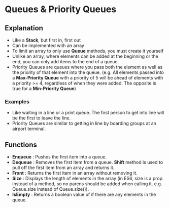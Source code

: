 # Queues & Priority Queues

## Explanation

- Like a **Stack**, but first in, first out
- Can be implemented with an array
- To limit an array to only use **Queue** methods, you must create it yourself
- Unlike an array, where elements can be added at the beginning or the end, you can only add items to the end of a queue.
- Priority Queues are queues where you pass both the element as well as the priority of that element into the queue. (e.g. All elements passed into a **Max-Priority Queue** with a priority of 5 will be ahead of elements with a priority >= 4, regardless of when they were added. The opposite is true for a **Min-Priority Queue**)

### Examples

- Like waiting in a line or a print queue. The first person to get into line will be the first to leave the line.
- Priority Queues are similar to getting in line by boarding groups at an airport terminal.


## Functions

- **Enqueue** : Pushes the first item into a queue.
- **Dequeue** : Removes the first item from a queue. **Shift** method is used to pull off the first item from an array and returns it.
- **Front** : Returns the first item in an array without removing it.
- **Size** : Displays the length of elements in the array (in ES6, size is a prop instead of a method, so no parens should be added when calling it. e.g. Queue.size instead of Queue.size()).
- **IsEmpty** : Returns a boolean value of if there are any elements in the queue.



